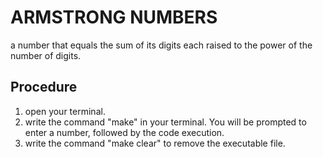 # ARMSTRONG NUMBERS

a number that equals the sum of its digits each raised to the power of the number of digits. 

## Procedure

1) open your terminal.
2) write the command "make" in your terminal. You will be prompted to enter a number, followed by the code execution.
3) write the command "make clear" to remove the executable file.